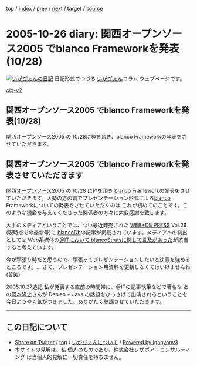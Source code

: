 [top](../index.html) 
 / [index](index.html) 
 / [prev](ig051025.html) 
 / [next](ig051027.html) 
 / [target](https://www.igapyon.jp/igapyon/diary/2005/ig051026.html) 
 / [source](https://github.com/igapyon/diary/blob/master/2005/ig051026.src.md) 

2005-10-26 diary: 関西オープンソース2005 でblanco Frameworkを発表(10/28)
=====================================================================================================
[![いがぴょんの日記](https://www.igapyon.jp/igapyon/diary/images/iga200306s.jpg "いがぴょん")](https://www.igapyon.jp/igapyon/diary/memo/memoigapyon.html) 日記形式でつづる [いがぴょん](https://www.igapyon.jp/igapyon/diary/memo/memoigapyon.html)コラム ウェブページです。

[old-v2](ig051026-orig.html)

## 関西オープンソース2005 でblanco Frameworkを発表(10/28)

関西オープンソース2005 の 10/28に枠を頂き、blanco Frameworkの発表をさせていただきます。


## 関西オープンソース2005 でblanco Frameworkを発表させていただきます

[関西オープンソース](http://k-of.jp/kof.html)2005 の 10/28 に枠を頂き [blanco](https://www.igapyon.jp/blanco/blanco.ja.html) Frameworkの発表をさせていただきます。大勢の方の前でプレゼンテーション形式による[blanco](https://www.igapyon.jp/blanco/blanco.ja.html) Frameworkについての発表をさせていただくのは これが初めてのことです。このような機会を与えてくださった関係者の方々に大変感謝を致します。

大手のメディアということでは、つい最近発売された [WEB+DB PRESS](http://www.gihyo.co.jp/magazines/wdpress/contents) Vol.29 (現時点での最新号)に [blancoDb](https://www.igapyon.jp/blanco/blancodb.html)の記事が掲載されています。メディアへの初出としては Web系媒体の[＠ITにおいて blancoStrutsに関して言及があった](http://www.atmarkit.co.jp/farc/special/auto/auto02.html)が該当すると考えています。

今が頑張り時だと思うので、頑張ってプレゼンテーションしたいと決意を強めるところです。… さて、プレゼンテーション用資料を更新しなくてはいけませんね
(苦笑)

2005.10.27追記 私が発表する直前の時間帯に、＠ITの記事執筆などで著名な あの[岡本隆史](http://www.atmarkit.co.jp/fjava/rensai3/eclipseplgn01/eclipseplgn01_1.html)さんが Debian + Java の話題をひっさげて出演されるということを今日ようやく気がつきました。ありがたく聴講させていただきます。


----------------------------------------------------------------------------------------------------

## この日記について

* [Share on Twitter](https://twitter.com/intent/tweet?hashtags=igapyon%2Cdiary%2C%E3%81%84%E3%81%8C%E3%81%B4%E3%82%87%E3%82%93&text=%E9%96%A2%E8%A5%BF%E3%82%AA%E3%83%BC%E3%83%97%E3%83%B3%E3%82%BD%E3%83%BC%E3%82%B92005+%E3%81%A7blanco+Framework%E3%82%92%E7%99%BA%E8%A1%A8%2810%2F28%29&url=https%3A%2F%2Fwww.igapyon.jp%2Figapyon%2Fdiary%2F2005%2Fig051026.html) / [top](../index.html) / [いがぴょんについて](https://www.igapyon.jp/igapyon/diary/memo/memoigapyon.html) / [Powered by Igapyonv3](https://github.com/igapyon/igapyonv3)
* 本サイトの見解は、私 個人のものであり、株式会社レザボア・コンサルティング は当個人的見解に一切責任を持ちません。 
